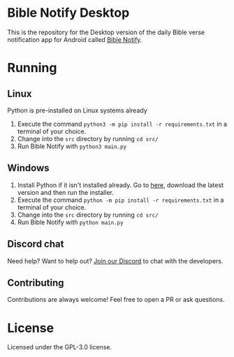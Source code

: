 # Bible Notify Desktop

This is the repository for the Desktop version of the daily Bible verse notification app for Android called [Bible Notify](https://github.com/BibleNotify/BibleNotify).

# Running

## Linux

Python is pre-installed on Linux systems already

1. Execute the command ``python3 -m pip install -r requirements.txt`` in a terminal of your choice.
2. Change into the ``src`` directory by running ``cd src/``
3. Run Bible Notify with ``python3 main.py``

## Windows

1. Install Python if it isn't installed already. Go to [here](https://www.python.org/downloads/windows/), download the latest version and then run the installer.
2. Execute the command ``python -m pip install -r requirements.txt`` in a terminal of your choice.
3. Change into the ``src`` directory by running ``cd src/``
4. Run Bible Notify with ``python main.py``

## Discord chat

Need help? Want to help out? [Join our Discord](https://discord.gg/KeF95paSep) to chat with the developers.

## Contributing

Contributions are always welcome! Feel free to open a PR or ask questions.


# License

Licensed under the GPL-3.0 license.
